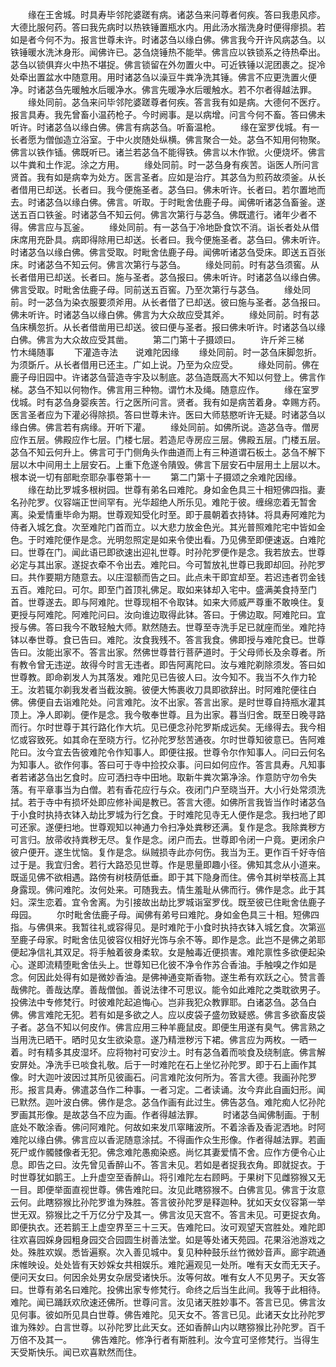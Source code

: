 <!-- { "loadSidebar": true } -->
　　缘在王舍城。时具寿毕邻陀婆蹉有病。诸苾刍来问尊者何疾。答曰我患风疹。大德比服何药。答曰我先病时以热铁锤置瓶水内。用此汤水揩洗身时便得瘳损。若如是者今何不为。报言世尊未许。时诸苾刍以缘白佛。佛言我今开许风病苾刍。以铁锤暖水洗沐身形。闻佛许已。苾刍烧锤热不能举。佛言应以铁锁系之待热牵出。苾刍以锁俱弃火中热不堪捉。佛言锁留在外勿置火中。可近铁锤以泥团裹之。捉冷处牵出置盆水中随意用。用时诸苾刍以澡豆牛粪净洗其锤。佛言不应更洗置火便净。时诸苾刍先暖触水后暖净水。佛言先暖净水后暖触水。若不尔者得越法罪。
　　缘处同前。苾刍来问毕邻陀婆蹉尊者何疾。答言我有如是病。大德何不医疗。报言具寿。我先曾畜小温药枪子。今时阙事。是以病增。问言今何不畜。答曰佛未听许。时诸苾刍以缘白佛。佛言有病苾刍。听畜温枪。
　　缘在室罗伐城。有一长者愿为僧伽造立浴室。于中火炭随处纵横。佛言聚合一处。苾刍不知用何物聚。佛言以铁作锸。佛既听已。诸兰若苾刍不能得铁。佛言以木作锨。火便烧坏。佛言以牛粪和土作泥。涂之方用。
　　缘处同前。时一苾刍身有疾苦。诣医人所问言贤首。我有如是病幸为处方。医言圣者。应如是治疗。其苾刍为煎药故须釜。从长者借用已却送。长者曰。我今便施圣者。苾刍曰。佛未听许。长者曰。若尔置地而去。时诸苾刍以缘白佛。佛言。听取。于时毗舍佉鹿子母。闻佛听诸苾刍畜釜。遂送五百口铁釜。时诸苾刍不知云何。佛言次第行与苾刍。佛既遣行。诸年少者不得。佛言应与瓦釜。
　　缘处同前。有一苾刍于冷地卧食饮不消。诣长者处从借床席用充卧具。病即得除用已却送。长者曰。我今便施圣者。苾刍曰。佛未听许。时诸苾刍以缘白佛。佛言受取。时毗舍佉鹿子母。闻佛听诸苾刍受床。即送五百张床。时诸苾刍不知云何。佛言次第行与苾刍。
　　缘处同前。时有苾刍须窖。从长者借用已却送。长者曰。施与圣者。苾刍报曰。佛未听许。时诸苾刍以缘白佛。佛言受取。时毗舍佉鹿子母。同前送五百窖。乃至次第行与苾刍。
　　缘处同前。时一苾刍为染衣服要须斧用。从长者借了已却送。彼曰施与圣者。苾刍报曰。佛未听许。时诸苾刍以缘白佛。佛言为大众故应受其斧。
　　缘处同前。时有苾刍床横忽折。从长者借凿用已却送。彼曰便与圣者。报曰佛未听许。时诸苾刍以缘白佛。佛言为大众故应受其凿。
　　第二门第十子摄颂曰。
　　许斤斧三梯　　竹木绳随事
　　下灌造寺法　　说难陀因缘
　　缘处同前。时一苾刍床脚忽折。为须斲斤。从长者借用已还主。广如上说。乃至为众应受。
　　缘处同前。佛在鹿子母旧园中。许诸苾刍营造寺宇及以制底。苾刍造既高大不知以何登上。佛言作梯。苾刍不知以何物作。佛言用三种物。谓竹木及绳。随意应作。
　　缘在室罗伐城。时有苾刍身婴疾苦。行之医所问言。贤者。我有如是病苦着身。幸赐方药。医言圣者应为下灌必得除损。答曰世尊未许。医曰大师慈愍听许无疑。时诸苾刍以缘白佛。佛言若有病缘。开听下灌。
　　缘处同前。如佛所说。造苾刍寺。僧房应作五层。佛殿应作七层。门楼七层。若造尼寺房应三层。佛殿五层。门楼五层。苾刍不知云何升上。佛言可于门侧角头作曲道而上有三种道谓石板土。苾刍不解下层以木中间用土上层安石。上重下危遂令隤毁。佛言下层安石中层用土上层以木。
根本说一切有部毗奈耶杂事卷第十一
　　第二门第十子摄颂之余难陀因缘。
　　缘在劫比罗城多根树园。世尊有弟名曰难陀。身如金色具三十相短佛四指。妻名孙陀罗。仪容端正世间罕有。光华超绝人所乐见。难陀于彼。缠绵恋着无暂舍离。染爱情重毕命为期。世尊观知受化时至。即于晨朝着衣持钵。将具寿阿难陀为侍者入城乞食。次至难陀门首而立。以大悲力放金色光。其光普照难陀宅中皆如金色。于时难陀便作是念。光明忽照定是如来令使出看。乃见佛至即便速返。白难陀曰。世尊在门。闻此语已即欲速出迎礼世尊。时孙陀罗便作是念。我若放去。世尊必定与其出家。遂捉衣牵不令出去。难陀曰。今可暂放礼世尊已我即却回。孙陀罗曰。共作要期方随意去。以庄湿额而告之曰。此点未干即宜却至。若迟违者罚金钱五百。难陀曰。可尔。即至门首顶礼佛足。取如来钵却入宅中。盛满美食持至门首。世尊遂去。即与阿难陀。世尊现相不令取钵。如来大师威严尊重不敢唤住。复更授与阿难陀。阿难陀问曰。汝向谁边取得此钵。答曰。于佛边取。阿难陀曰。宜授与佛。答曰我今不敢轻触大师。默然随去。世尊至寺洗手足已就座而坐。难陀持钵以奉世尊。食已告曰。难陀。汝食我残不。答言我食。佛即授与难陀食已。世尊告曰。汝能出家不。答言出家。然佛世尊昔行菩萨道时。于父母师长及余尊者。所有教令曾无违逆。故得今时言无违者。即告阿离陀曰。汝与难陀剃除须发。答曰如世尊教。即命剃发人为其落发。难陀见已告彼人曰。汝今知不。我当不久作力轮王。汝若辄尔剃我发者当截汝腕。彼便大怖裹收刀具即欲辞出。时阿难陀便往白佛。佛便自去诣难陀处。问言难陀。汝不出家。答言出家。是时世尊自持瓶水灌其顶上。净人即剃。便作是念。我今敬奉世尊。且为出家。暮当归舍。既至日晚寻路而行。尔时世尊于其行路化作大坑。见已便念孙陀罗斯成远矣。无缘得去。我今相忆或容致死。如其命在至晓方行。忆孙陀罗愁苦通夜。尔时世尊知彼意已。告阿难陀曰。汝今宜去告彼难陀令作知事人。即便往报。世尊令尔作知事人。问曰云何名为知事人。欲作何事。答曰可于寺中捡挍众事。问曰如何应作。答言具寿。凡知事者若诸苾刍出乞食时。应可洒扫寺中田地。取新牛粪次第净涂。作意防守勿令失落。有平章事当为白僧。若有香花应行与众。夜闭门户至晓当开。大小行处常须洗拭。若于寺中有损坏处即应修补闻是教已。答言大德。如佛所言我皆当作时诸苾刍于小食时执持衣钵入劫比罗城为行乞食。于时难陀见寺无人便作是念。我扫地了即可还家。遂便扫地。世尊观知以神通力令扫净处粪秽还满。复作是念。我除粪秽方可言归。放帚收持粪秽无尽。复作是念。闭户而去。世尊即令闭一户竟。更闭余户彼户便开。遂生忧恼。复作是念。纵贼损寺此亦何伤。我当为王。更作百千好寺倍过于是。我宜归舍。若行大路恐见世尊。作是思量即趣小径。佛知其念从小道来。既遥见佛不欲相遇。路傍有树枝荫低垂。即于其下隐身而住。佛令其树举枝高上其身露现。佛问难陀。汝何处来。可随我去。情生羞耻从佛而行。佛作是念。此于其妇。深生恋着。宜令舍离。为引接故出劫比罗城诣室罗伐。既至彼已住毗舍佉鹿子母园。
　　尔时毗舍佉鹿子母。闻佛有弟号曰难陀。身如金色具三十相。短佛四指。与佛俱来。我暂往礼或容得见。是时难陀于小食时执持衣钵入城乞食。次第巡至鹿子母家。时毗舍佉见彼容仪相好光饰与余不等。即作是念。此岂不是佛之弟耶便起净信礼其双足。将手触着彼身柔软。女是触毒近便损害。难陀禀性多欲便起染心。遂即流精堕毗舍佉头上。世尊知已化彼不净令作苏合香油。手触嗅之作如是念。何因此处得有如是微妙香油。是佛神通变斯香物。遂生希有欢跃之心。赞言善哉佛陀。善哉达摩。善哉僧伽。善说法律不可思议。能令如此难陀之类耽欲男子。投佛法中专修梵行。时彼难陀起追悔心。岂非我犯众教罪耶。白诸苾刍。苾刍白佛。佛言难陀无犯。若有如是多欲之人。应以皮袋子盛勿致疑惑。佛言多欲畜皮袋子者。苾刍不知以何皮作。佛言应用三种羊鹿鼠皮。即便生用遂有臭气。佛言熟之当用洗已晒干。晒时见女生欲染意。遂乃精泄秽污下裙。佛言应为两枚。一晒一着。时有精多其皮湿坏。应将物衬可安沙土。时有苾刍着而啖食及绕制底。佛言解安屏处。净洗手已啖食礼敬。后于一时难陀在石上坐忆孙陀罗。即于石上画作其像。时大迦叶波因过其所见彼画石。问言难陀汝何所为。答言大德。我画孙陀罗形。报言具寿。佛遣苾刍作二种事。一者习定。二者读诵。汝今弃此自画妇形。闻已默然。迦叶波白佛。佛作是念。苾刍作画有此过生。佛告苾刍。难陀痴人忆孙陀罗画其形像。是故苾刍不应为画。作者得越法罪。
　　时诸苾刍闻佛制画。于制底处不敢涂香。佛问阿难陀。何故如来发爪窣睹波所。不着涂香及香泥洒地。时阿难陀以缘白佛。佛言应以香泥随意涂拭。不得画作众生形像。作者得越法罪。若画死尸或作髑髅像者无犯。佛念难陀愚痴染惑。尚忆其妻爱情不舍。应作方便令心止息。即告之曰。汝先曾见香醉山不。答言未见。若如是者捉我衣角。即就捉衣。于时世尊犹如鹅王。上升虚空至香醉山。将引难陀左右顾眄。于果树下见雌猕猴又无一目。即便举面直视世尊。佛告难陀曰。汝见此瞎猕猴不。白佛言见。佛言于汝意云何。此瞎猕猴比孙陀罗谁为殊胜。答言彼孙陀罗是释迦种。犹如天女仪容第一举世无双。猕猴比之千万亿分宁及其一。佛言汝见天宫不。答言未见。可更捉衣角。即便执衣。还若鹅王上虚空界至三十三天。告难陀曰。汝可观望天宫胜处。难陀即往欢喜园婇身园粗身园交合园圆生树善法堂。如是等处诸天苑园。花果浴池游戏之处。殊胜欢娱。悉皆遍察。次入善见城中。复见种种鼓乐丝竹微妙音声。廊宇疏通床帷映设。处处皆有天妙婇女共相娱乐。难陀遍观见一处所。唯有天女而无天子。便问天女曰。何因余处男女杂居受诸快乐。汝等何故。唯有女人不见男子。天女答曰。世尊有弟名曰难陀。投佛出家专修梵行。命终之后当生此间。我等于此相待。难陀。闻已踊跃欢欣速还佛所。世尊问言。汝见诸天胜妙事不。答言已见。佛言汝见何事。彼如所见具白世尊。佛告难陀。见天女不。答言已见。此诸天女比孙陀罗谁为殊妙。白言世尊。以孙陀罗比此天女。还如香醉山内以瞎猕猴比孙陀罗。百千万倍不及其一。
　　佛告难陀。修净行者有斯胜利。汝今宜可坚修梵行。当得生天受斯快乐。闻已欢喜默然而住。
